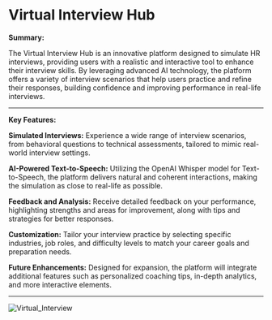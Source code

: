 # Virtual Interview Hub



**Summary:**

The Virtual Interview Hub is an innovative platform designed to simulate HR interviews, providing users with a realistic and interactive tool to enhance their interview skills. 
By leveraging advanced AI technology, the platform offers a variety of interview scenarios that help users practice and refine their responses, building confidence and improving performance in real-life interviews.

-------------------------------------------------------------------------------------------------------------------------------------------------


**Key Features:**

**Simulated Interviews:** Experience a wide range of interview scenarios, from behavioral questions to technical assessments, tailored to mimic real-world interview settings.

**AI-Powered Text-to-Speech:** Utilizing the OpenAI Whisper model for Text-to-Speech, the platform delivers natural and coherent interactions, making the simulation as close to real-life as possible.

**Feedback and Analysis:** Receive detailed feedback on your performance, highlighting strengths and areas for improvement, along with tips and strategies for better responses.

**Customization:** Tailor your interview practice by selecting specific industries, job roles, and difficulty levels to match your career goals and preparation needs.

**Future Enhancements:** Designed for expansion, the platform will integrate additional features such as personalized coaching tips, in-depth analytics, and more interactive elements.


---------------------------------------------------------------------------------------------------------------------------------------------------

![Virtual_Interview](https://github.com/user-attachments/assets/00c1b3b1-cd51-4548-9169-376529162347)
